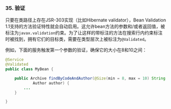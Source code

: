 ### 35. 验证

只要在类路径上存在JSR-303实现（比如Hibernate validator），Bean Validation 1.1支持的方法验证特性就会自动启用。这允许bean方法的参数和/或者返回值，被标注为`javax.validation`约束。为了让这样的带标注的方法在搜索行内约束标注时被找到，拥有它们的目标类，需要在类型层次上被标注为`@Validated`。

例如，下面的服务触发第一个参数的验证，确保它的大小在8和10之间：
```java
@Service
@Validated
public class MyBean {

    public Archive findByCodeAndAuthor(@Size(min = 8, max = 10) String code,
            Author author) {
        ...
    }

}
```
